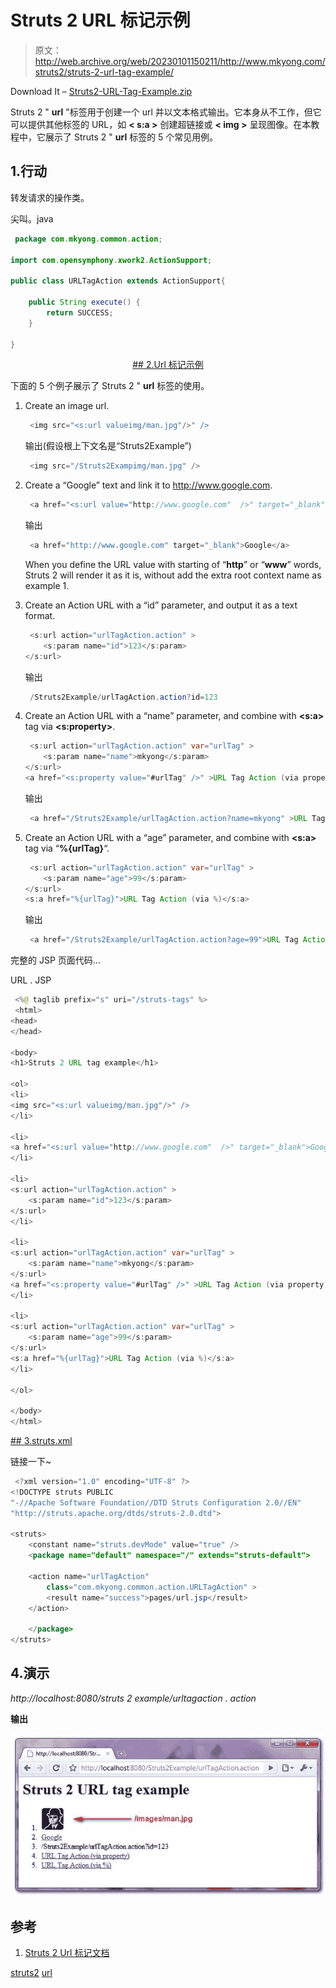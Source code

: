 # Struts 2 URL 标记示例

> 原文：<http://web.archive.org/web/20230101150211/http://www.mkyong.com/struts2/struts-2-url-tag-example/>

Download It – [Struts2-URL-Tag-Example.zip](http://web.archive.org/web/20190307231639/http://www.mkyong.com/wp-content/uploads/2010/07/Struts2-URL-Tag-Example.zip)

Struts 2 " **url** "标签用于创建一个 url 并以文本格式输出。它本身从不工作，但它可以提供其他标签的 URL，如 **< s:a >** 创建超链接或 **< img >** 呈现图像。在本教程中，它展示了 Struts 2 " **url** 标签的 5 个常见用例。

## 1.行动

转发请求的操作类。

尖叫。java

```java
 package com.mkyong.common.action;

import com.opensymphony.xwork2.ActionSupport;

public class URLTagAction extends ActionSupport{

	public String execute() {
		return SUCCESS;
	}

} 
```

 <ins class="adsbygoogle" style="display:block; text-align:center;" data-ad-format="fluid" data-ad-layout="in-article" data-ad-client="ca-pub-2836379775501347" data-ad-slot="6894224149">## 2.Url 标记示例

下面的 5 个例子展示了 Struts 2 " **url** 标签的使用。

1.  Create an image url.

    ```java
     <img src="<s:url valueimg/man.jpg"/>" /> 
    ```

    输出(假设根上下文名是“Struts2Example”)

    ```java
     <img src="/Struts2Exampimg/man.jpg" /> 
    ```

2.  Create a “Google” text and link it to http://www.google.com.

    ```java
     <a href="<s:url value="http://www.google.com"  />" target="_blank">Google</a> 
    ```

    输出

    ```java
     <a href="http://www.google.com" target="_blank">Google</a> 
    ```

    When you define the URL value with starting of “**http**” or “**www**” words, Struts 2 will render it as it is, without add the extra root context name as example 1.
3.  Create an Action URL with a “id” parameter, and output it as a text format.

    ```java
     <s:url action="urlTagAction.action" >
        <s:param name="id">123</s:param>
    </s:url> 
    ```

    输出

    ```java
     /Struts2Example/urlTagAction.action?id=123 
    ```

4.  Create an Action URL with a “name” parameter, and combine with **<s:a>** tag via **<s:property>**.

    ```java
     <s:url action="urlTagAction.action" var="urlTag" >
        <s:param name="name">mkyong</s:param>
    </s:url>
    <a href="<s:property value="#urlTag" />" >URL Tag Action (via property)</a> 
    ```

    输出

    ```java
     <a href="/Struts2Example/urlTagAction.action?name=mkyong" >URL Tag Action (via property)</a> 
    ```

5.  Create an Action URL with a “age” parameter, and combine with **<s:a>** tag via “**%{urlTag}**“.

    ```java
     <s:url action="urlTagAction.action" var="urlTag" >
        <s:param name="age">99</s:param>
    </s:url>
    <s:a href="%{urlTag}">URL Tag Action (via %)</s:a> 
    ```

    输出

    ```java
     <a href="/Struts2Example/urlTagAction.action?age=99">URL Tag Action (via %)</a> 
    ```

完整的 JSP 页面代码…

URL . JSP

```java
 <%@ taglib prefix="s" uri="/struts-tags" %>
 <html>
<head>
</head>

<body>
<h1>Struts 2 URL tag example</h1>

<ol>
<li>
<img src="<s:url valueimg/man.jpg"/>" />
</li>

<li>
<a href="<s:url value="http://www.google.com"  />" target="_blank">Google</a>
</li>

<li>
<s:url action="urlTagAction.action" >
    <s:param name="id">123</s:param>
</s:url>
</li>

<li>
<s:url action="urlTagAction.action" var="urlTag" >
    <s:param name="name">mkyong</s:param>
</s:url>
<a href="<s:property value="#urlTag" />" >URL Tag Action (via property)</a>
</li>

<li>
<s:url action="urlTagAction.action" var="urlTag" >
    <s:param name="age">99</s:param>
</s:url>
<s:a href="%{urlTag}">URL Tag Action (via %)</s:a>
</li>

</ol>

</body>
</html> 
```

 <ins class="adsbygoogle" style="display:block" data-ad-client="ca-pub-2836379775501347" data-ad-slot="8821506761" data-ad-format="auto" data-ad-region="mkyongregion">## 3.struts.xml

链接一下~

```java
 <?xml version="1.0" encoding="UTF-8" ?>
<!DOCTYPE struts PUBLIC
"-//Apache Software Foundation//DTD Struts Configuration 2.0//EN"
"http://struts.apache.org/dtds/struts-2.0.dtd">

<struts>
    <constant name="struts.devMode" value="true" />
    <package name="default" namespace="/" extends="struts-default">

	<action name="urlTagAction" 
		class="com.mkyong.common.action.URLTagAction" >
		<result name="success">pages/url.jsp</result>
	</action>

    </package>		
</struts> 
```

## 4.演示

*http://localhost:8080/struts 2 example/urltagaction . action*

**输出**

![Struts 2 url tag example](img/c8bd6ee1d03694c1c8d9c71ecf2e4977.png "Struts2-Url-Tag-Example")

## 参考

1.  [Struts 2 Url 标记文档](http://web.archive.org/web/20190307231639/http://struts.apache.org/2.0.14/docs/url.html)

[struts2](http://web.archive.org/web/20190307231639/http://www.mkyong.com/tag/struts2/) [url](http://web.archive.org/web/20190307231639/http://www.mkyong.com/tag/url/)







